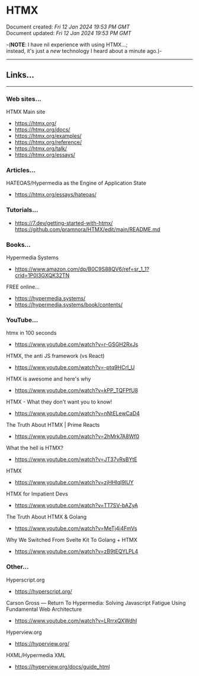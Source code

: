 # HTMX

Document created: *Fri 12 Jan 2024 19:53 PM GMT*  
Document updated: *Fri 12 Jan 2024 19:53 PM GMT*  

-(**NOTE**: I have nil experience with using HTMX...;  
instead, it's just a *new* technology I heard about a minute ago.)-  

-----

## Links...

-----

### Web sites...

HTMX Main site  
- https://htmx.org/  
- https://htmx.org/docs/  
- https://htmx.org/examples/  
- https://htmx.org/reference/
- https://htmx.org/talk/
- https://htmx.org/essays/  

### Articles...

HATEOAS/Hypermedia as the Engine of Application State  
- https://htmx.org/essays/hateoas/  

### Tutorials...

- https://7.dev/getting-started-with-htmx/
https://github.com/pramnora/HTMX/edit/main/README.md

### Books...

Hypermedia Systems  
- https://www.amazon.com/dp/B0C9S88QV6/ref=sr_1_1?crid=1P0I3GXQK32TN  

FREE online...  
- https://hypermedia.systems/  
- https://hypermedia.systems/book/contents/  

### YouTube...  

htmx in 100 seconds    
- https://www.youtube.com/watch?v=r-GSGH2RxJs  

HTMX, the anti JS framework (vs React)  
- https://www.youtube.com/watch?v=-ptq9HCrI_U

HTMX is awesome and here's why   
- https://www.youtube.com/watch?v=kPP_TQFPfU8

HTMX - What they don't want you to know!  
- https://www.youtube.com/watch?v=nNtELewCaD4  

The Truth About HTMX | Prime Reacts  
- https://www.youtube.com/watch?v=2hMrk7A8Wf0

What the hell is HTMX?
- https://www.youtube.com/watch?v=JT37vRsBYtE  

HTMX  
- https://www.youtube.com/watch?v=zjHHIqI9lUY  

HTMX for Impatient Devs  
- https://www.youtube.com/watch?v=TT7SV-bAZyA

The Truth About HTMX & Golang  
- https://www.youtube.com/watch?v=MeTj4i4FmVs

Why We Switched From Svelte Kit To Golang + HTMX  
- https://www.youtube.com/watch?v=zB9tEQYLPL4

### Other...

Hyperscript.org    
- https://hyperscript.org/  
  
Carson Gross — Return To Hypermedia: Solving Javascript Fatigue Using Fundamental Web Architecture  
- https://www.youtube.com/watch?v=LRrrxQXWdhI  

Hyperview.org  
- https://hyperview.org/

HXML/Hypermedia XML  
- https://hyperview.org/docs/guide_html  
